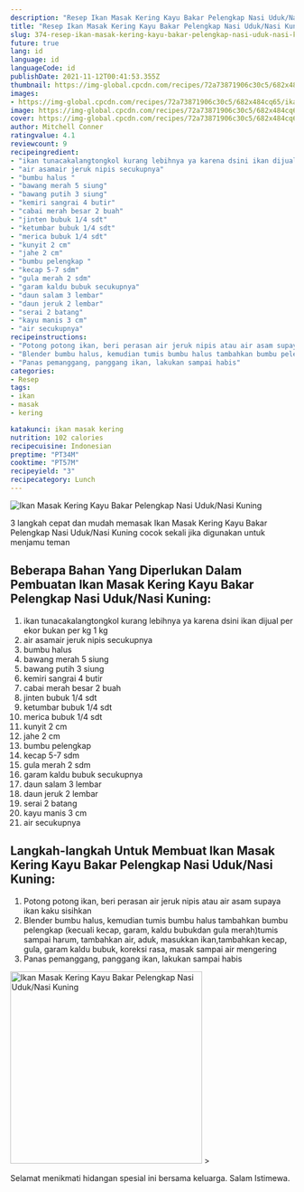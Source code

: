 ```yaml
---
description: "Resep Ikan Masak Kering Kayu Bakar Pelengkap Nasi Uduk/Nasi Kuning yang Lezat"
title: "Resep Ikan Masak Kering Kayu Bakar Pelengkap Nasi Uduk/Nasi Kuning yang Lezat"
slug: 374-resep-ikan-masak-kering-kayu-bakar-pelengkap-nasi-uduk-nasi-kuning-yang-lezat
future: true
lang: id
language: id
languageCode: id
publishDate: 2021-11-12T00:41:53.355Z 
thumbnail: https://img-global.cpcdn.com/recipes/72a73871906c30c5/682x484cq65/ikan-masak-kering-kayu-bakar-pelengkap-nasi-uduknasi-kuning-foto-resep-utama.png
images:
- https://img-global.cpcdn.com/recipes/72a73871906c30c5/682x484cq65/ikan-masak-kering-kayu-bakar-pelengkap-nasi-uduknasi-kuning-foto-resep-utama.png
image: https://img-global.cpcdn.com/recipes/72a73871906c30c5/682x484cq65/ikan-masak-kering-kayu-bakar-pelengkap-nasi-uduknasi-kuning-foto-resep-utama.png
cover: https://img-global.cpcdn.com/recipes/72a73871906c30c5/682x484cq65/ikan-masak-kering-kayu-bakar-pelengkap-nasi-uduknasi-kuning-foto-resep-utama.png
author: Mitchell Conner
ratingvalue: 4.1
reviewcount: 9
recipeingredient:
- "ikan tunacakalangtongkol kurang lebihnya ya karena dsini ikan dijual per ekor bukan per kg 1 kg"
- "air asamair jeruk nipis secukupnya"
- "bumbu halus "
- "bawang merah 5 siung"
- "bawang putih 3 siung"
- "kemiri sangrai 4 butir"
- "cabai merah besar 2 buah"
- "jinten bubuk 1/4 sdt"
- "ketumbar bubuk 1/4 sdt"
- "merica bubuk 1/4 sdt"
- "kunyit 2 cm"
- "jahe 2 cm"
- "bumbu pelengkap "
- "kecap 5-7 sdm"
- "gula merah 2 sdm"
- "garam kaldu bubuk secukupnya"
- "daun salam 3 lembar"
- "daun jeruk 2 lembar"
- "serai 2 batang"
- "kayu manis 3 cm"
- "air secukupnya"
recipeinstructions:
- "Potong potong ikan, beri perasan air jeruk nipis atau air asam supaya ikan kaku sisihkan"
- "Blender bumbu halus, kemudian tumis bumbu halus tambahkan bumbu pelengkap (kecuali kecap, garam, kaldu bubukdan gula merah)tumis sampai harum, tambahkan air, aduk, masukkan ikan,tambahkan kecap, gula, garam kaldu bubuk, koreksi rasa, masak sampai air mengering"
- "Panas pemanggang, panggang ikan, lakukan sampai habis"
categories:
- Resep
tags:
- ikan
- masak
- kering

katakunci: ikan masak kering 
nutrition: 102 calories
recipecuisine: Indonesian
preptime: "PT34M"
cooktime: "PT57M"
recipeyield: "3"
recipecategory: Lunch
---
```



![Ikan Masak Kering Kayu Bakar Pelengkap Nasi Uduk/Nasi Kuning](https://img-global.cpcdn.com/recipes/72a73871906c30c5/682x484cq65/ikan-masak-kering-kayu-bakar-pelengkap-nasi-uduknasi-kuning-foto-resep-utama.png)

3 langkah cepat dan mudah memasak  Ikan Masak Kering Kayu Bakar Pelengkap Nasi Uduk/Nasi Kuning cocok sekali jika digunakan untuk menjamu teman

<!--inarticleads1-->

## Beberapa Bahan Yang Diperlukan Dalam Pembuatan Ikan Masak Kering Kayu Bakar Pelengkap Nasi Uduk/Nasi Kuning:

1. ikan tunacakalangtongkol kurang lebihnya ya karena dsini ikan dijual per ekor bukan per kg 1 kg
1. air asamair jeruk nipis secukupnya
1. bumbu halus 
1. bawang merah 5 siung
1. bawang putih 3 siung
1. kemiri sangrai 4 butir
1. cabai merah besar 2 buah
1. jinten bubuk 1/4 sdt
1. ketumbar bubuk 1/4 sdt
1. merica bubuk 1/4 sdt
1. kunyit 2 cm
1. jahe 2 cm
1. bumbu pelengkap 
1. kecap 5-7 sdm
1. gula merah 2 sdm
1. garam kaldu bubuk secukupnya
1. daun salam 3 lembar
1. daun jeruk 2 lembar
1. serai 2 batang
1. kayu manis 3 cm
1. air secukupnya



<!--inarticleads2-->

## Langkah-langkah Untuk Membuat Ikan Masak Kering Kayu Bakar Pelengkap Nasi Uduk/Nasi Kuning:

1. Potong potong ikan, beri perasan air jeruk nipis atau air asam supaya ikan kaku sisihkan
1. Blender bumbu halus, kemudian tumis bumbu halus tambahkan bumbu pelengkap (kecuali kecap, garam, kaldu bubukdan gula merah)tumis sampai harum, tambahkan air, aduk, masukkan ikan,tambahkan kecap, gula, garam kaldu bubuk, koreksi rasa, masak sampai air mengering
1. Panas pemanggang, panggang ikan, lakukan sampai habis
<img class="lazyload" data-src="https://img-global.cpcdn.com/steps/3b94712d6e9d85c3/160x128cq70/ikan-masak-kering-kayu-bakar-pelengkap-nasi-uduknasi-kuning-langkah-memasak-3-foto.png" alt="Ikan Masak Kering Kayu Bakar Pelengkap Nasi Uduk/Nasi Kuning" width="340" height="340">
>



Selamat menikmati hidangan spesial ini bersama keluarga. Salam Istimewa.
